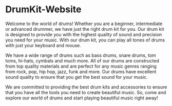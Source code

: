 # DrumKit-Website

Welcome to the world of drums! Whether you are a beginner, intermediate or advanced drummer, we have just the right drum kit for you. Our drum kit is designed to provide you with the highest quality of sound and precision you need for your music. With our drum kit, you can play all tones of drums with just your keyboard and mouse. 


We have a wide range of drums such as bass drums, snare drums, tom toms, hi-hats, cymbals and much more. All of our drums are constructed from top quality materials and are perfect for any music genres ranging from rock, pop, hip hop, jazz, funk and more. Our drums have excellent sound quality to ensure that you get the best sound for your music. 


We are committed to providing the best drum kits and accessories to ensure that you have all the tools you need to create beautiful music. So, come and explore our world of drums and start playing beautiful music right away!

